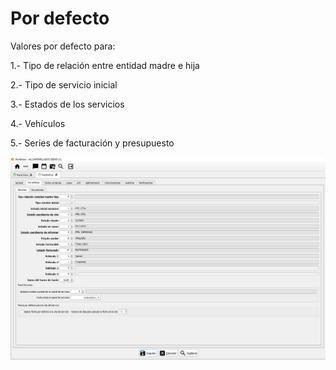 # Por defecto

Valores por defecto para:

1.- Tipo de relación entre entidad madre e hija

2.- Tipo de servicio inicial

3.- Estados de los servicios

4.- Vehículos

5.- Series de facturación y presupuesto

![](<../../../.gitbook/assets/imagen (80).png>)
